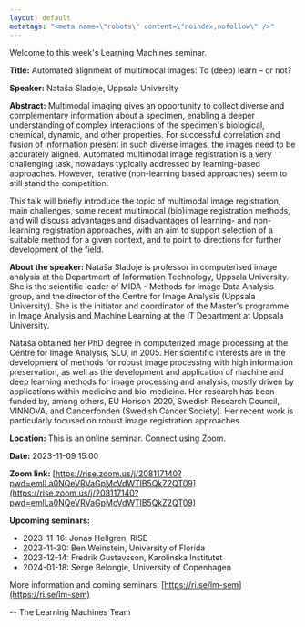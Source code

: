 ```yaml
---
layout: default
metatags: "<meta name=\"robots\" content=\"noindex,nofollow\" />"
---
```

Welcome to this week's Learning Machines seminar.

**Title:** Automated alignment of multimodal images: To (deep) learn – or not?

**Speaker:** Nataša Sladoje, Uppsala University

**Abstract:** Multimodal imaging gives an opportunity to collect diverse and complementary information about a specimen, enabling a deeper understanding of complex interactions of the specimen's biological, chemical, dynamic, and other properties. For successful correlation and fusion of information present in such diverse images, the images need to be accurately aligned. Automated multimodal image registration is a very challenging task, nowadays typically addressed by learning-based approaches. However, iterative (non-learning based approaches) seem to still stand the competition.

This talk will briefly introduce the topic of multimodal image registration, main challenges, some recent multimodal (bio)image registration methods, and will discuss advantages and disadvantages of learning- and non-learning registration approaches, with an aim to support selection of a suitable method for a given context, and to point to directions for further development of the field.

**About the speaker:** Nataša Sladoje is professor in computerised image analysis at the Department of Information Technology, Uppsala University.  She is the scientific leader of  MIDA - Methods for Image Data Analysis group, and the director of the Centre for Image Analysis (Uppsala University). She is the initiator and coordinator of the Master's programme in Image Analysis and Machine Learning at the IT Department at Uppsala University.
 
Nataša obtained her PhD degree in computerized image processing at the Centre for Image Analysis, SLU, in 2005. Her scientific interests are in the development of methods for robust image processing with high information preservation, as well as the development and application of machine and deep learning methods for image processing and analysis, mostly driven by applications within medicine and bio-medicine. Her research has been funded by, among others, EU Horison 2020, Swedish Research Council, VINNOVA, and Cancerfonden (Swedish Cancer Society).  Her recent work is particularly focused on robust image registration approaches. 

**Location:** This is an online seminar. Connect using Zoom.

**Date:** 2023-11-09 15:00

**Zoom link:** [https://rise.zoom.us/j/208117140?pwd=emlLa0NQeVRVaGpMcVdWTlB5QkZ2QT09](https://rise.zoom.us/j/208117140?pwd=emlLa0NQeVRVaGpMcVdWTlB5QkZ2QT09)

**Upcoming seminars:**

* 2023-11-16: Jonas Hellgren, RISE
* 2023-11-30: Ben Weinstein, University of Florida
* 2023-12-14: Fredrik Gustavsson, Karolinska Institutet
* 2024-01-18: Serge Belongie, University of Copenhagen

More information and coming seminars: [https://ri.se/lm-sem](https://ri.se/lm-sem)

-- The Learning Machines Team


